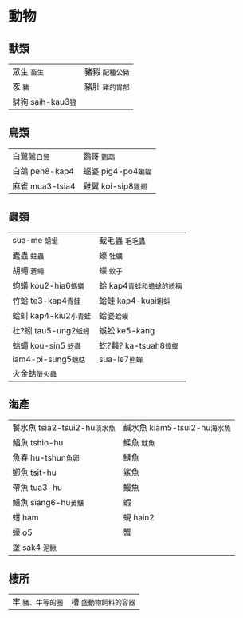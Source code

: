 # 動物

## 獸類

|  |  |
| :--- | :--- |
| 眾生 `畜生` | 豬豭 `配種公豬` |
| 豕 `豬` | 豬肚 `豬的胃部` |
| 豺狗 saih-kau3`狼` |  |

## 鳥類

|  |  |
| :--- | :--- |
| 白鷺鷥`白鷺` | 鸚哥  `鸚鵡` |
| 白鴿 peh8-kap4 | 蝠婆 pig4-po4`蝙蝠` |
| 麻雀 mua3-tsia4 | 雞翼 koi-sip8`雞翅` |

## 蟲類

|  |  |
| :--- | :--- |
| sua-me `蜻蜓` | 蛓毛蟲 `毛毛蟲` |
| 蠹蟲 `蛀蟲` | 蠔 `牡蠣` |
| 胡蠅 `蒼蠅` | 蠓 `蚊子` |
| 蚼蟻 kou2-hia6`螞蟻` | 蛤 kap4`青蛙和蟾蜍的統稱` |
| 竹蛤 te3-kap4`青蛙` | 蛤蛙 kap4-kuai`蝌蚪` |
|  蛤虯 kap4-kiu2`小青蛙` | 蛤婆`蛤蟆` |
| 杜?蚓 tau5-ung2`蚯蚓` | 蜈蚣 ke5-kang |
| 蛄蠅 kou-sin5 `蚜蟲` | 虼?蠽? ka-tsuah8`蟑螂` |
| iam4-pi-sung5`蟪蛄` | sua-le7`熊蟬` |
| 火金蛄`螢火蟲` |  |

## 海產

|  |  |
| :--- | :--- |
| 䭕水魚 tsia2-tsui2-hu`淡水魚` | 鹹水魚 kiam5-tsui2-hu`海水魚` |
|  鯧魚 tshio-hu | 鰇魚 `魷魚` |
| 魚春 hu-tshun`魚卵` | 鰱魚 |
| 鯽魚 tsit-hu | 鯊魚 |
| 帶魚 tua3-hu | 鰻魚 |
| 鱔魚 siang6-hu`黃鱔` | 蝦 |
| 蚶 ham | 蜆 hain2 |
| 蠔 o5 | 蟹 |
| 塗 sak4 `泥鰍` |  |

## 棲所

|  |  |
| :--- | :--- |
| 牢 `豬、牛等的圈` | 槽 `盛動物飼料的容器` |



